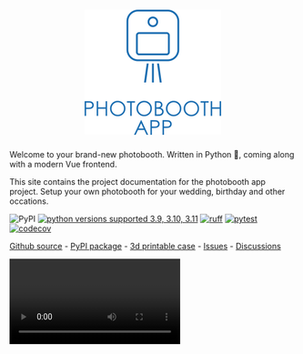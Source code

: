 <h1 align="center"><img src="assets/logo-text-blue-transparent.png" alt="photobooth app logo" /></h1>

Welcome to your brand-new photobooth.
Written in Python 🐍, coming along with a modern Vue frontend.

This site contains the project documentation for the
photobooth app project.
Setup your own photobooth for your wedding, birthday and other occations.

![PyPI](https://img.shields.io/pypi/v/photobooth-app)
[![python versions supported 3.9, 3.10, 3.11](https://img.shields.io/pypi/pyversions/photobooth-app)](https://pypi.org/project/photobooth-app/)
[![ruff](https://github.com/photobooth-app/photobooth-app/actions/workflows/ruff.yml/badge.svg)](https://github.com/photobooth-app/photobooth-app/actions/workflows/ruff.yml)
[![pytest](https://github.com/photobooth-app/photobooth-app/actions/workflows/pytests.yml/badge.svg)](https://github.com/photobooth-app/photobooth-app/actions/workflows/pytests.yml)
[![codecov](https://codecov.io/gh/photobooth-app/photobooth-app/branch/dev/graph/badge.svg?token=SBB5DGX17V)](https://codecov.io/gh/photobooth-app/photobooth-app)

[Github source](https://github.com/photobooth-app/photobooth-app/) - [PyPI package](https://pypi.org/project/photobooth-app/) - [3d printable case](https://github.com/photobooth-app/photobooth-3d/) - [Issues](https://github.com/photobooth-app/photobooth-app/issues) - [Discussions](https://github.com/photobooth-app/photobooth-app/discussions)

<video controls>
<source src="./assets/take-picture.mp4" type="video/mp4">
</video>
